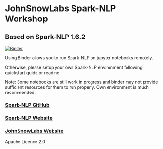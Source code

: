 # JohnSnowLabs Spark-NLP Workshop
## Based on Spark-NLP 1.6.2

[![Binder](https://mybinder.org/badge.svg)](https://mybinder.org/v2/gh/JohnSnowLabs/spark-nlp-workshop/master)

Using Binder allows you to run Spark-NLP on jupyter notebooks remotely.

Otherwise, please setup your own Spark-NLP environment following quickstart guide or readme

Note: Some notebooks are still work in progress and binder may not provide sufficient resources for them to run properly. Own environment is much recommended.

### [Spark-NLP GitHub](https://github.com/JohnSnowLabs/spark-nlp)

### [Spark-NLP Website](https://nlp.johnsnowlabs.com/)

### [JohnSnowLabs Website](https://www.johnsnowlabs.com/)

Apache Licence 2.0

